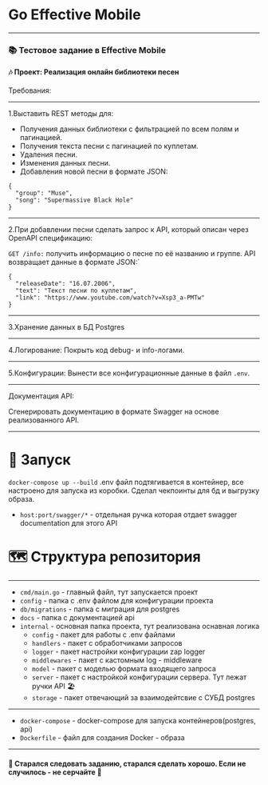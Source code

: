 Go Effective Mobile
=
***
### 📚 Тестовое задание в Effective Mobile

#### 🎶 Проект: Реализация онлайн библиотеки песен 

Требования:
***
1.Выставить REST методы для:

 * Получения данных библиотеки с фильтрацией по всем полям и пагинацией.
 * Получения текста песни с пагинацией по куплетам.
 * Удаления песни.
 * Изменения данных песни.
 * Добавления новой песни в формате JSON:

```
{
  "group": "Muse",
  "song": "Supermassive Black Hole"
}
```
***
2.При добавлении песни сделать запрос к API, который описан через OpenAPI спецификацию:

``GET /info:`` получить информацию о песне по её названию и группе. API возвращает данные в формате JSON:`
```
{
  "releaseDate": "16.07.2006",
  "text": "Текст песни по куплетам",
  "link": "https://www.youtube.com/watch?v=Xsp3_a-PMTw"
}
```
***
3.Хранение данных в БД Postgres
***
4.Логирование:
Покрыть код debug- и info-логами.
***
5.Конфигурации:
Вынести все конфигурационные данные в файл ``.env``.
***
Документация API:

Сгенерировать документацию в формате Swagger на основе реализованного API.
***
# 🐋 Запуск
``docker-compose up --build``
 .env файл подтягивается в контейнер, все настроено для запуска из коробки. Сделал чекпоинты для бд и выгрузку образа.
 * ``host:port/swagger/*`` - отдельная ручка которая отдает swagger documentation для этого API

# 🗺️ Структура репозитория
***
* ``cmd/main.go`` - главный файл, тут запускается проект
* ``config`` - папка с .env файлом для конфигурации проекта
* ``db/migrations`` - папка с миграция для postgres
* ``docs`` - папка с документацией api
* ``internal`` - основная папка проекта, тут реализована оснавная логика
  * ``config`` - пакет для работы с .env файлами
  * ``handlers`` - пакет с обработчиками запросов
  * ``logger`` - пакет настройки конфигурации zap logger
  * ``middlewares`` - пакет с кастомным log - middleware 
  * ``model`` - пакет с моделью формата входящего запроса
  * ``server`` - пакет с настройкой конфигурации сервера. Тут лежат ручки API 🏖️
  * ``storage`` - пакет отвечающий за взаимодейтсвие с СУБД postgres
***
  * ``docker-compose`` - docker-compose для запуска контейнеров(postgres, api)
  * ``Dockerfile`` - файл для создания Docker - образа
***
#### 🔗 Старался следовать заданию, старался сделать хорошо. Если не случилось - не серчайте 🔗